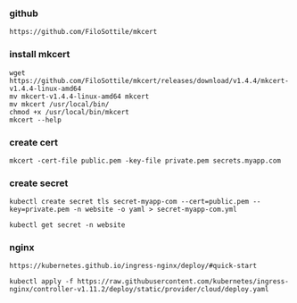 ### github
    https://github.com/FiloSottile/mkcert

### install mkcert
    wget https://github.com/FiloSottile/mkcert/releases/download/v1.4.4/mkcert-v1.4.4-linux-amd64
    mv mkcert-v1.4.4-linux-amd64 mkcert
    mv mkcert /usr/local/bin/ 
    chmod +x /usr/local/bin/mkcert
    mkcert --help

### create cert 
    mkcert -cert-file public.pem -key-file private.pem secrets.myapp.com

### create secret 
    kubectl create secret tls secret-myapp-com --cert=public.pem --key=private.pem -n website -o yaml > secret-myapp-com.yml

    kubectl get secret -n website

### nginx 
    https://kubernetes.github.io/ingress-nginx/deploy/#quick-start

    kubectl apply -f https://raw.githubusercontent.com/kubernetes/ingress-nginx/controller-v1.11.2/deploy/static/provider/cloud/deploy.yaml